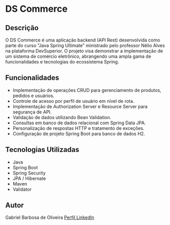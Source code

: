 # DS Commerce

## Descrição

O DS Commerce é uma aplicação backend (API Rest) desenvolvida como parte do curso "Java Spring Ultimate" ministrado pelo professor Nélio Alves na plataforma DevSuperior. O projeto visa demonstrar a implementação de um sistema de comércio eletrônico, abrangendo uma ampla gama de funcionalidades e tecnologias do ecossistema Spring.

## Funcionalidades

- Implementação de operações CRUD para gerenciamento de produtos, pedidos e usuários.
- Controle de acesso por perfil de usuário em nível de rota.
- Implementação de Authorization Server e Resource Server para segurança de API.
- Validação de dados utilizando Bean Validation.
- Consultas em banco de dados relacional com Spring Data JPA.
- Personalização de respostas HTTP e tratamento de exceções.
- Configuração de projeto Spring Boot para banco de dados H2.

## Tecnologias Utilizadas

- Java
- Spring Boot
- Spring Security
- JPA / Hibernate
- Maven
- Validator

## Autor

Gabriel Barbosa de Oliveira
[Perfil LinkedIn](https://www.linkedin.com/in/gabrielbarbosadev/)
